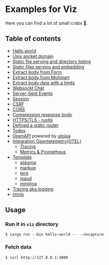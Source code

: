 # Examples for Viz

Here you can find a lot of small crabs 🦀.

## Table of contents

* [Hello world](hello-world)
* [Unix socket domain](unix-socket)
* [Static file serving and directory listing](static-files/serve)
* [Static files serving and embedding](static-files/embed)
* [Extract body from Form](forms/form)
* [Extract body from Multipart](forms/multipart)
* [Extract body data with a limits](limits)
* [Websockt Chat](websocket-chat)
* [Server-Sent Events](sse)
* [Session](session)
* [CSRF](csrf)
* [CORS](cors)
* [Compression response body](compression)
* [HTTPS/TLS - rustls](rustls)
* [Defined a static router](static-routes)
* [Todos](routing/todos)
* [OpenAPI](routing/openapi) powered by [utoipa](https://docs.rs/utoipa/latest/utoipa/)
* [Integration Opentelemetry(OTEL)](https://github.com/open-telemetry/opentelemetry-rust)
  * [Tracing](otel/tracing)
  * [Metrics & Prometheus](otel/metrics)
* [Template](templates)
  * [askama](templates/askama)
  * [markup](templates/markup)
  * [tera](templates/tera)
  * [maud](templates/maud)
  * [minijinja](templates/minijinja)
* [Tracing aka logging](tracing)
* [htmlx](htmlx)

## Usage

### Run it in `viz` directory

```console
$ cargo run --bin hello-world -- --nocapture
```

### Fetch data

```console
$ curl http://127.0.0.1:3000
```
